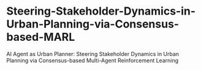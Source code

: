 # Steering-Stakeholder-Dynamics-in-Urban-Planning-via-Consensus-based-MARL
AI Agent as Urban Planner: Steering Stakeholder Dynamics in Urban Planning via Consensus-based Multi-Agent Reinforcement Learning
